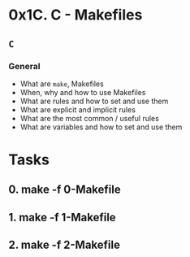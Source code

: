 # 0x1C. C - Makefiles

## `C`

### General

- What are `make`, Makefiles
- When, why and how to use Makefiles
- What are rules and how to set and use them
- What are explicit and implicit rules
- What are the most common / useful rules
- What are variables and how to set and use them

# Tasks

## 0. make -f 0-Makefile

## 1. make -f 1-Makefile

## 2. make -f 2-Makefile

